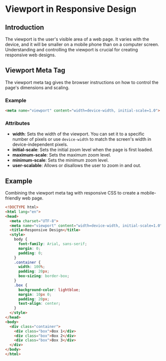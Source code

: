 # Viewport in Responsive Design

## Introduction

The viewport is the user's visible area of a web page. It varies with the device, and it will be smaller on a mobile phone than on a computer screen. Understanding and controlling the viewport is crucial for creating responsive web designs.

## Viewport Meta Tag

The viewport meta tag gives the browser instructions on how to control the page's dimensions and scaling.

### Example

```html
<meta name="viewport" content="width=device-width, initial-scale=1.0">
```

### Attributes

- **width**: Sets the width of the viewport. You can set it to a specific number of pixels or use `device-width` to match the screen's width in device-independent pixels.
- **initial-scale**: Sets the initial zoom level when the page is first loaded.
- **maximum-scale**: Sets the maximum zoom level.
- **minimum-scale**: Sets the minimum zoom level.
- **user-scalable**: Allows or disallows the user to zoom in and out.

## Example

Combining the viewport meta tag with responsive CSS to create a mobile-friendly web page.

```html
<!DOCTYPE html>
<html lang="en">
<head>
  <meta charset="UTF-8">
  <meta name="viewport" content="width=device-width, initial-scale=1.0">
  <title>Responsive Design</title>
  <style>
    body {
      font-family: Arial, sans-serif;
      margin: 0;
      padding: 0;
    }
    .container {
      width: 100%;
      padding: 20px;
      box-sizing: border-box;
    }
    .box {
      background-color: lightblue;
      margin: 10px 0;
      padding: 20px;
      text-align: center;
    }
  </style>
</head>
<body>
  <div class="container">
    <div class="box">Box 1</div>
    <div class="box">Box 2</div>
    <div class="box">Box 3</div>
  </div>
</body>
</html>
